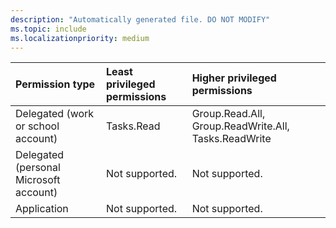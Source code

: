 ```yaml
---
description: "Automatically generated file. DO NOT MODIFY"
ms.topic: include
ms.localizationpriority: medium
---
```


|Permission type|Least privileged permissions|Higher privileged permissions|
|:---|:---|:---|
|Delegated (work or school account)|Tasks.Read|Group.Read.All, Group.ReadWrite.All, Tasks.ReadWrite|
|Delegated (personal Microsoft account)|Not supported.|Not supported.|
|Application|Not supported.|Not supported.|

